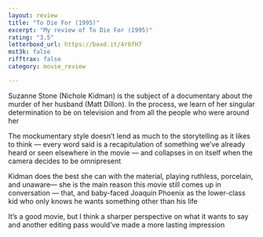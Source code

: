 ```yaml
---
layout: review
title: "To Die For (1995)"
excerpt: "My review of To Die For (1995)"
rating: "3.5"
letterboxd_url: https://boxd.it/4r6fH7
mst3k: false
rifftrax: false
category: movie_review

---
```


Suzanne Stone (Nichole Kidman) is the subject of a documentary about the murder of her husband (Matt Dillon). In the process, we learn of her singular determination to be on television and from all the people who were around her

The mockumentary style doesn’t lend as much to the storytelling as it likes to think — every word said is a recapitulation of something we’ve already heard or seen elsewhere in the movie — and collapses in on itself when the camera decides to be omnipresent

Kidman does the best she can with the material, playing ruthless, porcelain, and unaware— she is the main reason this movie still comes up in conversation — that, and baby-faced Joaquin Phoenix as the lower-class kid who only knows he wants something other than his life

It’s a good movie, but I think a sharper perspective on what it wants to say and another editing pass would’ve made a more lasting impression